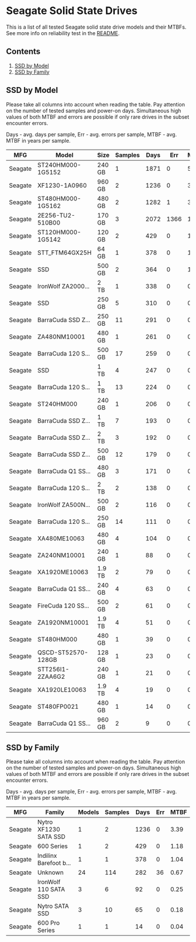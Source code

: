 Seagate Solid State Drives
==========================

This is a list of all tested Seagate solid state drive models and their MTBFs. See
more info on reliability test in the [README](https://github.com/linuxhw/SMART).

Contents
--------

1. [ SSD by Model  ](#ssd-by-model)
2. [ SSD by Family ](#ssd-by-family)

SSD by Model
------------

Please take all columns into account when reading the table. Pay attention on the
number of tested samples and power-on days. Simultaneous high values of both MTBF
and errors are possible if only rare drives in the subset encounter errors.

Days - avg. days per sample,
Err  - avg. errors per sample,
MTBF - avg. MTBF in years per sample.

| MFG       | Model              | Size   | Samples | Days  | Err   | MTBF |
|-----------|--------------------|--------|---------|-------|-------|------|
| Seagate   | ST240HM000-1G5152  | 240 GB | 1       | 1871  | 0     | 5.13   |
| Seagate   | XF1230-1A0960      | 960 GB | 2       | 1236  | 0     | 3.39   |
| Seagate   | ST480HM000-1G5162  | 480 GB | 2       | 1282  | 1     | 3.20   |
| Seagate   | 2E256-TU2-510B00   | 170 GB | 3       | 2072  | 1366  | 1.85   |
| Seagate   | ST120HM000-1G5142  | 120 GB | 2       | 429   | 0     | 1.18   |
| Seagate   | STT_FTM64GX25H     | 64 GB  | 1       | 378   | 0     | 1.04   |
| Seagate   | SSD                | 500 GB | 2       | 364   | 0     | 1.00   |
| Seagate   | IronWolf ZA2000... | 2 TB   | 1       | 338   | 0     | 0.93   |
| Seagate   | SSD                | 250 GB | 5       | 310   | 0     | 0.85   |
| Seagate   | BarraCuda SSD Z... | 250 GB | 11      | 291   | 0     | 0.80   |
| Seagate   | ZA480NM10001       | 480 GB | 1       | 261   | 0     | 0.72   |
| Seagate   | BarraCuda 120 S... | 500 GB | 17      | 259   | 0     | 0.71   |
| Seagate   | SSD                | 1 TB   | 4       | 247   | 0     | 0.68   |
| Seagate   | BarraCuda 120 S... | 1 TB   | 13      | 224   | 0     | 0.61   |
| Seagate   | ST240HM000         | 240 GB | 1       | 206   | 0     | 0.56   |
| Seagate   | BarraCuda SSD Z... | 1 TB   | 7       | 193   | 0     | 0.53   |
| Seagate   | BarraCuda SSD Z... | 2 TB   | 3       | 192   | 0     | 0.53   |
| Seagate   | BarraCuda SSD Z... | 500 GB | 12      | 179   | 0     | 0.49   |
| Seagate   | BarraCuda Q1 SS... | 480 GB | 3       | 171   | 0     | 0.47   |
| Seagate   | BarraCuda 120 S... | 2 TB   | 2       | 138   | 0     | 0.38   |
| Seagate   | IronWolf ZA500N... | 500 GB | 2       | 116   | 0     | 0.32   |
| Seagate   | BarraCuda 120 S... | 250 GB | 14      | 111   | 0     | 0.31   |
| Seagate   | XA480ME10063       | 480 GB | 4       | 104   | 0     | 0.29   |
| Seagate   | ZA240NM10001       | 240 GB | 1       | 88    | 0     | 0.24   |
| Seagate   | XA1920ME10063      | 1.9 TB | 2       | 79    | 0     | 0.22   |
| Seagate   | BarraCuda Q1 SS... | 240 GB | 4       | 63    | 0     | 0.17   |
| Seagate   | FireCuda 120 SS... | 500 GB | 2       | 61    | 0     | 0.17   |
| Seagate   | ZA1920NM10001      | 1.9 TB | 4       | 51    | 0     | 0.14   |
| Seagate   | ST480HM000         | 480 GB | 1       | 39    | 0     | 0.11   |
| Seagate   | QSCD-ST52570-128GB | 128 GB | 1       | 23    | 0     | 0.06   |
| Seagate   | STT256I1-2ZAA6G2   | 240 GB | 1       | 21    | 0     | 0.06   |
| Seagate   | XA1920LE10063      | 1.9 TB | 4       | 19    | 0     | 0.05   |
| Seagate   | ST480FP0021        | 480 GB | 1       | 14    | 0     | 0.04   |
| Seagate   | BarraCuda Q1 SS... | 960 GB | 2       | 9     | 0     | 0.03   |

SSD by Family
-------------

Please take all columns into account when reading the table. Pay attention on the
number of tested samples and power-on days. Simultaneous high values of both MTBF
and errors are possible if only rare drives in the subset encounter errors.

Days - avg. days per sample,
Err  - avg. errors per sample,
MTBF - avg. MTBF in years per sample.

| MFG       | Family                 | Models | Samples | Days  | Err   | MTBF |
|-----------|------------------------|--------|---------|-------|-------|------|
| Seagate   | Nytro XF1230 SATA SSD  | 1      | 2       | 1236  | 0     | 3.39   |
| Seagate   | 600 Series             | 1      | 2       | 429   | 0     | 1.18   |
| Seagate   | Indilinx Barefoot b... | 1      | 1       | 378   | 0     | 1.04   |
| Seagate   | Unknown                | 24     | 114     | 282   | 36    | 0.67   |
| Seagate   | IronWolf 110 SATA SSD  | 3      | 6       | 92    | 0     | 0.25   |
| Seagate   | Nytro SATA SSD         | 3      | 10      | 65    | 0     | 0.18   |
| Seagate   | 600 Pro Series         | 1      | 1       | 14    | 0     | 0.04   |
